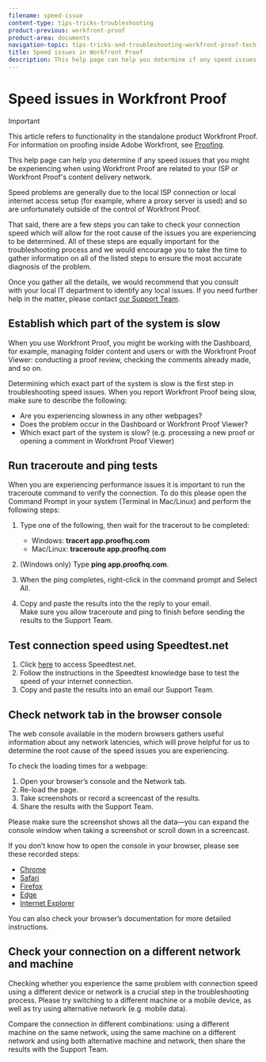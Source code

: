 ```yaml
---
filename: speed-issue
content-type: tips-tricks-troubleshooting
product-previous: workfront-proof
product-area: documents
navigation-topic: tips-tricks-and-troubleshooting-workfront-proof-tech-corner
title: Speed issues in Workfront Proof
description: This help page can help you determine if any speed issues that you might be experiencing when using Workfront Proof are related to your ISP or Workfront Proof's content delivery network.
---
```


# Speed issues in Workfront Proof

>[!IMPORTANT]
>
>This article refers to functionality in the standalone product Workfront Proof. For information on proofing inside Adobe Workfront, see [Proofing](../../../review-and-approve-work/proofing/proofing.md).

This help page can help you determine if any speed issues that you might be experiencing when using Workfront Proof are related to your ISP or Workfront Proof's content delivery network.

Speed problems are generally due to the local ISP connection or local internet access setup (for example, where a proxy server is used) and so are unfortunately outside of the control of Workfront Proof.

That said, there are a few steps you can take to check your connection speed which will&nbsp;allow for the root cause of the issues you are experiencing to be determined. All of these steps are equally important for the troubleshooting process and we would encourage you to take the time to gather information on all of the listed steps to ensure the most accurate diagnosis of the problem.

Once you gather all the&nbsp;details, we would recommend that you consult with&nbsp;your local IT department to identify any local issues.&nbsp;If you need further help in the matter, please contact [our Support Team](https://support.workfront.com/hc/en-us/requests/new).

## Establish which part of the system is slow

When you use Workfront Proof, you might be working with the Dashboard, for example, managing folder content and users or with the Workfront Proof Viewer: conducting a proof review, checking the comments already made, and so on.

Determining which exact part of the system is slow is the first step in troubleshooting speed issues. When you report Workfront Proof being slow, make sure to describe the following:

* Are you experiencing slowness in any other webpages?
* Does the problem occur in the Dashboard or Workfront Proof Viewer?
* Which exact part of the system is slow? (e.g. processing a new proof or opening a comment in Workfront Proof Viewer)

## Run traceroute and ping tests

When you are experiencing performance issues it is important to run the traceroute command to verify the connection. To do this please open the Command Prompt in your system (Terminal in Mac/Linux) and perform the following steps:

1. Type one of the following, then wait for the tracerout to be completed:

   * Windows:&nbsp;**tracert app.proofhq.com**&nbsp;
   * Mac/Linux:&nbsp;**traceroute app.proofhq.com**&nbsp;

1. (Windows only) Type **ping app.proofhq.com**.
1. When the ping completes, right-click in the command prompt and Select All.
1. Copy and paste the results into the the reply to your email.  
   Make sure you allow traceroute and ping to finish before sending the results to the Support Team.

## Test connection speed using Speedtest.net

1. Click [here](http://www.speedtest.net/) to access Speedtest.net.
1. Follow the instructions in the Speedtest knowledge base to test the speed of your internet connection.
1. Copy and paste the results into an email our Support Team.

## Check network tab in the browser console

The web console available in the modern browsers gathers useful information about any network latencies, which will prove helpful for us to determine the root cause of the speed issues you are experiencing.

To check the loading times for a webpage:

1. Open your browser’s console and the Network tab.
1. Re-load the page.
1. Take screenshots or record a screencast of the results.
1. Share the results with the Support Team.

Please make sure the screenshot shows all the data—you can expand the console window when taking a screenshot or scroll down in a screencast.

If you don’t know how to open the console in your browser, please see these recorded steps:

* [Chrome](http://screencast.com/t/AgQU6JQQ) 
* [Safari](http://screencast.com/t/f31GqQYm0w) 
* [Firefox](http://screencast.com/t/Xg7SscmAi) 
* [Edge](http://www.screencast.com/t/epSwBiaD) 
* [Internet Explorer](http://screencast.com/t/x5Q3eHczbc)

You can also check your browser’s documentation for more detailed instructions.

## Check your connection on a different network and machine

Checking whether you experience the same problem with connection speed using a different device or network is a crucial step in the troubleshooting process. Please try switching to a different machine or a mobile device, as well as try using alternative network (e.g. mobile data).

Compare the connection in different combinations: using a different machine on the same network, using the same machine on a different network and using both alternative machine and network, then share the results with the Support Team.
